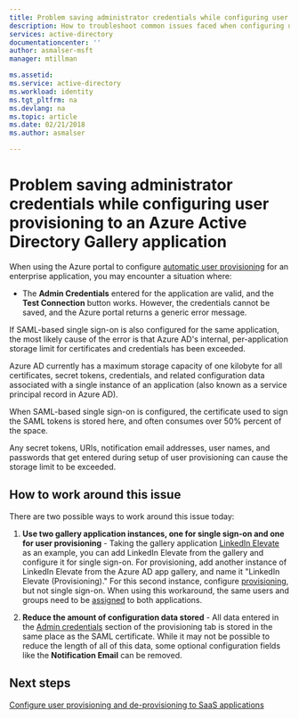 ```yaml
---
title: Problem saving administrator credentials while configuring user provisioning to an Azure AD Gallery application | Microsoft Docs
description: How to troubleshoot common issues faced when configuring user provisioning to an application already listed in the Azure AD Application Gallery
services: active-directory
documentationcenter: ''
author: asmalser-msft
manager: mtillman

ms.assetid: 
ms.service: active-directory
ms.workload: identity
ms.tgt_pltfrm: na
ms.devlang: na
ms.topic: article
ms.date: 02/21/2018
ms.author: asmalser

---
```


# Problem saving administrator credentials while configuring user provisioning to an Azure Active Directory Gallery application 

When using the Azure portal to configure [automatic user provisioning](active-directory-saas-app-provisioning.md) for an enterprise application, you may encounter a situation where:

* The **Admin Credentials** entered for the application are valid, and the **Test Connection** button works. However, the credentials cannot be saved, and the Azure portal returns a generic error message.

If SAML-based single sign-on is also configured for the same application, the most likely cause of the error is that Azure AD's internal, per-application storage limit for certificates and credentials has been exceeded.

Azure AD currently has a maximum storage capacity of one kilobyte for all certificates, secret tokens, credentials, and related configuration data associated with a single instance of an application (also known as a service principal record in Azure AD).

When SAML-based single sign-on is configured, the certificate used to sign the SAML tokens is stored here, and often consumes over 50% percent of the space.

Any secret tokens, URIs, notification email addresses, user names, and passwords that get entered during setup of user provisioning can cause the storage limit to be exceeded.

## How to work around this issue 

There are two possible ways to work around this issue today:

1. **Use two gallery application instances, one for single sign-on and one for user provisioning** - Taking the gallery application [LinkedIn Elevate](saas-apps/linkedinelevate-tutorial.md) as an example, you can add LinkedIn Elevate from the gallery and configure it for single sign-on. For provisioning, add another instance of LinkedIn Elevate from the Azure AD app gallery, and name it "LinkedIn Elevate (Provisioning)." For this second instance, configure [provisioning](saas-apps/linkedinelevate-provisioning-tutorial.md), but not single sign-on. When using this workaround, the same users and groups need to be [assigned](manage-apps/assign-user-or-group-access-portal.md) to both applications. 

2. **Reduce the amount of configuration data stored** - All data entered in the [Admin credentials](active-directory-saas-app-provisioning.md#how-do-i-set-up-automatic-provisioning-to-an-application) section of the provisioning tab is stored in the same place as the SAML certificate. While it may not be possible to reduce the length of all of this data, some optional configuration fields like the **Notification Email** can be removed.

## Next steps
[Configure user provisioning and de-provisioning to SaaS applications](active-directory-saas-app-provisioning.md)
